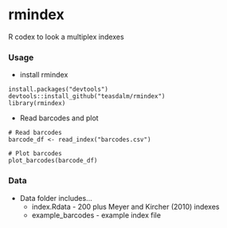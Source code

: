 # rmindex

R codex to look a multiplex indexes

### Usage

* install rmindex

```{r}
install.packages("devtools")
devtools::install_github("teasdalm/rmindex")
library(rmindex)
```

* Read barcodes and plot

```{r}
# Read barcodes
barcode_df <- read_index("barcodes.csv")

# Plot barcodes
plot_barcodes(barcode_df)
```

### Data

* Data folder includes...
  * index.Rdata - 200 plus Meyer and Kircher (2010) indexes
  * example_barcodes - example index file
